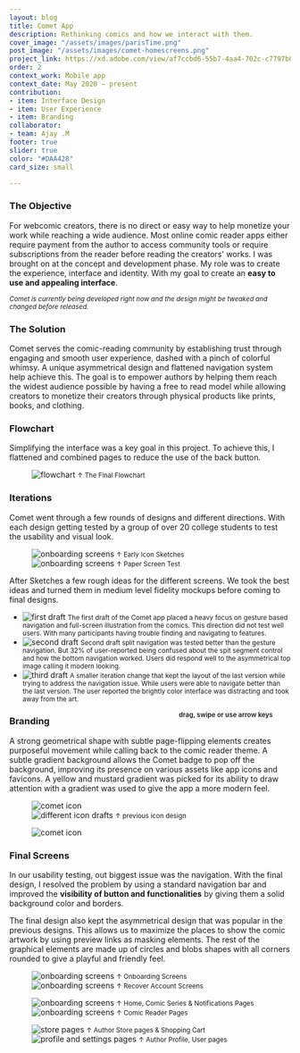 ```yaml
---
layout: blog
title: Comet App
description: Rethinking comics and how we interact with them.
cover_image: "/assets/images/parisTime.png"
post_image: "/assets/images/comet-homescreens.png"
project_link: https://xd.adobe.com/view/af7ccbd6-55b7-4aa4-702c-c7797b0533eb-d94d/
order: 2
context_work: Mobile app
context_date: May 2020 – present
contribution:
- item: Interface Design
- item: User Experience
- item: Branding
collaborator:
- team: Ajay .M
footer: true
slider: true
color: "#DAA428"
card_size: small

---
```

### The Objective

For webcomic creators, there is no direct or easy way to help monetize your work while reaching a wide audience. Most online comic reader apps either require payment from the author to access community tools or require subscriptions from the reader before reading the creators' works. I was brought on at the concept and development phase. My role was to create the experience, interface and identity. With my goal to create an **easy to use and appealing interface**.

_<small>Comet is currently being developed right now and the design might be tweaked and changed before released.</small>_

### The Solution

Comet serves the comic-reading community by establishing trust through engaging and smooth user experience, dashed with a pinch of colorful whimsy.
A unique asymmetrical design and flattened navigation system help achieve this. The goal is to empower authors by helping them reach the widest audience possible by having a free to read model while allowing creators to monetize their creators through physical products like prints, books, and clothing.

### Flowchart

Simplifying the interface was a key goal in this project. To achieve this, I flattened and combined pages to reduce the use of the back button.

<figure> <img src="/assets/images/bc_phone1.png" alt="flowchart"> <small>↑ The Final Flowchart</small> </figure>

### Iterations

Comet went through a few rounds of designs and different directions. With each design getting tested by a group of over 20 college students to
test the usability and visual look.

<figure class="flexImages"> <div> <img src="/assets/images/bc_phone1.png" alt="onboarding screens"> <small>↑ Early Icon Sketches</small> </div> <div> <img src="/assets/images/bc_phone1.png" alt="onboarding screens"> <small>↑ Paper Screen Test</small> </div> </figure>

After Sketches a few rough ideas for the different screens. We took the best ideas and turned them in medium level fidelity mockups before coming to final designs.

<div class="glide spaceTop-xl">
<div class="glide__track" data-glide-el="track">
<ul class="glide__slides">
<li class="glide__slide">
<img src="/assets/images/comet_drafts01.png" alt="first draft">
<small>The first draft of the Comet app placed a heavy focus on gesture based navigation and full-screen illustration from the comics. This direction did not test well users. With many participants having trouble finding and navigating to features.</small>
</li>
<li class="glide__slide">
<img src="/assets/images/comet_drafts03.png" alt="second draft">
<small>Second draft split navigation was tested better than the gesture navigation. But 32% of user-reported being confused about the spit segment control and how the bottom navigation worked. Users did respond well to the asymmetrical top image calling it modern looking.</small>
</li>
<li class="glide__slide">
<img src="/assets/images/comet_drafts02.png" alt="third draft">
<small>A smaller iteration change that kept the layout of the last version while trying to address the navigation issue. While users were able to navigate better than the last version. The user reported the brightly color interface was distracting and took away from the art.</small>
</li>
</ul>
</div>
<small style="text-align: right; color: var(--ink-6); font-weight: 600; float: right; margin-right: 2rem;">drag, swipe or use arrow keys</small>
</div>

### Branding

A strong geometrical shape with subtle page-flipping elements creates purposeful movement while calling back to the comic reader theme. A subtle gradient background allows the Comet badge to pop off the background, improving its presence on various assets like app icons and favicons. A yellow and mustard gradient was picked
for its ability to draw attention with a gradient was used to give the app a more modern feel.

<figure class="flexImages">
<img src="/assets/images/comet_icon.png" alt="comet icon">
<div>
<img src="/assets/images/comet-icon.png" alt="different icon drafts">
<small>↑ previous icon design</small>
</div>
</figure>
<figure>
<img src="/assets/images/comet-colors.png" alt="comet icon">
</figure>

### Final Screens

In our usability testing, out biggest issue was the navigation. With the final design, I resolved the problem by
using a standard navigation bar and improved the **visibility of button and functionalities** by giving them a solid
background color and borders.

The final design also kept the asymmetrical design that was popular in the previous designs. This allows us to maximize the places to show
the comic artwork by using preview links as masking elements. The rest of the graphical elements are made up of circles and blobs shapes with
all corners rounded to give a playful and friendly feel.

<figure class="flexImages">
<div>
<img src="/assets/images/comet-onboard.png" alt="onboarding screens">
<small>↑ Onboarding Screens</small>
</div>
<div>
<img src="/assets/images/comet-recover.png" alt="onboarding screens">
<small>↑ Recover Account Screens</small>
</div>
</figure>
<figure class="flexImages">
<div>
<img src="/assets/images/comet-homescreens.png" alt="onboarding screens">
<small>↑ Home, Comic Series & Notifications Pages</small>
</div>
<div>
<img src="/assets/images/comet_reader.png" alt="onboarding screens">
<small>↑ Comic Reader Pages</small>
</div>
</figure>

<figure class="flexImages">
<div>
<img src="/assets/images/comet-store.png" alt="store pages">
<small>↑ Author Store pages & Shopping Cart</small>
</div>
<div>
<img src="/assets/images/comet-onboard-1.png" alt="profile and settings pages">
<small>↑ Author Profile, User pages</small>
</div>
</figure>

<!-- ### What we learned

After the release, we interviewed 30+ of our BlueStacks TV users from all over the world. Based on their feedback, most people found it easy to use and it helped newer streamers enter into the game streaming community. The following is a list of suggested improvements from our users:

Customize their stream to make it look more appealing to their viewers
Notify streamers when they receive a new follower
More detailed stream settings
Adjust mic, game, and system volume
Option to select which webcam and/or microphone to use

Comet is still in development -->

<script src="{{site.url}}/logic/glide.min.js"></script>
<script>
var slide = new Glide(".glide", {
perView: 2,
gap: 24,
focusAt: 'center',
keyboard: true,
rewind: true,
bound: true,
autoheight: true,
bound: 'true',
perTouch: 1,
touchRatio: 1,
focusAt: 'center',
peak: {
before: 0,
after: 0,
},
breakpoints: {
600: {
gap: 4,
peek: {
before: 0,
after: 48,
},
perView: 1,
}
},
}).mount();
</script>